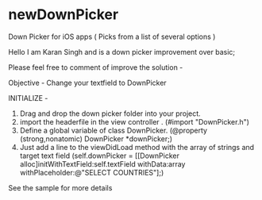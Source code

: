# newDownPicker
Down Picker for iOS apps ( Picks from a list of several options )

Hello I am Karan Singh and is a down picker improvement over basic;

Please feel free to comment of improve the solution -

Objective - Change your textfield to DownPicker


INITIALIZE - 
1) Drag and drop the down picker folder into your project.
2) import the headerfile in the view controller .  (#import "DownPicker.h")
3) Define a global variable of class DownPicker.   (@property (strong,nonatomic) DownPicker *downPicker;)
4) Just add a line to the viewDidLoad method with the array of strings and target text field  (self.downPicker = [[DownPicker alloc]initWithTextField:self.textField withData:array withPlaceholder:@"SELECT COUNTRIES"];)


See the sample for more details
